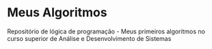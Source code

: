 # Meus Algoritmos
 Repositório de lógica de programação - Meus primeiros algoritmos no curso superior de Análise e Desenvolvimento de Sistemas